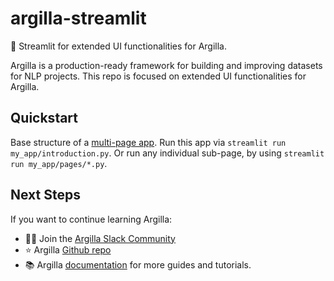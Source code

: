 # argilla-streamlit
👑 Streamlit for extended UI functionalities for Argilla.

Argilla is a production-ready framework for building and improving datasets for NLP projects. This repo is focused on extended UI functionalities for Argilla.

## Quickstart
Base structure of a [multi-page app](https://docs.streamlit.io/library/get-started/multipage-apps/create-a-multipage-app). Run this app via `streamlit run my_app/introduction.py`. Or run any individual sub-page, by using `streamlit run my_app/pages/*.py`.

## Next Steps
If you want to continue learning Argilla:
- 🙋‍♀️ Join the [Argilla Slack Community](https://join.slack.com/t/rubrixworkspace/shared_invite/zt-whigkyjn-a3IUJLD7gDbTZ0rKlvcJ5g)
- ⭐ Argilla [Github repo](https://github.com/argilla-io/argilla)
- 📚 Argilla [documentation](https://docs.argilla.io) for more guides and tutorials.
